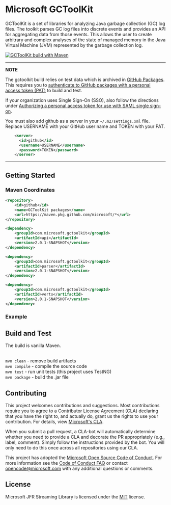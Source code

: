# Microsoft GCToolKit

GCToolKit is a set of libraries for analyzing Java garbage collection (GC) log files. The toolkit parses GC log files into discrete events and provides an API for aggregating data from those events. This allows the user to create arbitrary and complex analyses of the state of managed memory in the Java Virtual Machine (JVM) represented by the garbage collection log.

[![GCToolKit build with Maven](https://github.com/microsoft/gctoolkit/actions/workflows/maven.yml/badge.svg)](https://github.com/microsoft/gctoolkit/actions/workflows/maven.yml)

---
**NOTE**

The gctoolkit build relies on test data which is archived in [GitHub Packages](https://docs.github.com/en/packages/working-with-a-github-packages-registry/working-with-the-apache-maven-registry). This requires you to [authenticate to GitHub packages with a personal access token (PAT)](https://docs.github.com/en/packages/working-with-a-github-packages-registry/working-with-the-apache-maven-registry#authenticating-with-a-personal-access-token) 
to build and test. 

If your organization uses Single Sign-On (SSO), also follow the directions under [Authorizing a personal access token for use with SAML single sign-on](https://docs.github.com/en/github/authenticating-to-github/authenticating-with-saml-single-sign-on/authorizing-a-personal-access-token-for-use-with-saml-single-sign-on).

You must also add github as a server in your `~/.m2/settings.xml` file. Replace USERNAME with your GitHub user name and TOKEN with your PAT.
```xml
    <server>
      <id>github</id>
      <username>USERNAME</username>
      <password>TOKEN</password>
    </server>
```
---
## Getting Started

### Maven Coordinates
```xml
<repository>
    <id>github</id>
    <name>GCToolKit packages</name>
    <url>https://maven.pkg.github.com/microsoft/*</url>
</repository>
```

```xml
<dependency>
    <groupId>com.microsoft.gctoolkit</groupId>
    <artifactId>api</artifactId>
    <version>2.0.1-SNAPSHOT</version>
</dependency>

<dependency>
    <groupId>com.microsoft.gctoolkit</groupId>
    <artifactId>parser</artifactId>
    <version>2.0.1-SNAPSHOT</version>
</dependency>

<dependency>
    <groupId>com.microsoft.gctoolkit</groupId>
    <artifactId>vertx</artifactId>
    <version>2.0.1-SNAPSHOT</version>
</dependency>
```
### Example

## Build and Test

The build is vanilla Maven.

<br/>`mvn clean` - remove build artifacts
<br/>`mvn compile` - compile the source code
<br/>`mvn test` - run unit tests (this project uses TestNG)
<br/>`mvn package` - build the .jar file

## Contributing

This project welcomes contributions and suggestions. Most contributions require you to agree to a Contributor License Agreement (CLA) declaring that you have the right to, and actually do, grant us the rights to use your contribution. For details, view [Microsoft's CLA](https://cla.microsoft.com).

When you submit a pull request, a CLA-bot will automatically determine whether you need to provide a CLA and decorate the PR appropriately (e.g., label, comment). Simply follow the instructions provided by the bot. You will only need to do this once across all repositories using our CLA.

This project has adopted the [Microsoft Open Source Code of Conduct](https://opensource.microsoft.com/codeofconduct/). For more information see the [Code of Conduct FAQ](https://opensource.microsoft.com/codeofconduct/faq/) or contact [opencode@microsoft.com](mailto:opencode@microsoft.com) with any additional questions or comments.

## License

Microsoft JFR Streaming Library is licensed under the [MIT](https://github.com/microsoft/jfr-streaming/blob/master/LICENSE) license.
